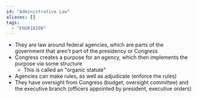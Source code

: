 ```yaml
---
id: "Administrative Law"
aliases: []
tags:
  - "ENGR182EW"
---
```


- They are law around federal agencies, which are parts of the government that
  aren't part of the presidency or Congress
- Congress creates a purpose for an agency, which then implements the purpose
  via some structure
  - This is called an "organic statute"
- Agencies can make rules, as well as adjudicate (enforce the rules)
- They have oversight from Congress (budget, oversight committee) and the
  executive branch (officers appointed by president, executive orders)
